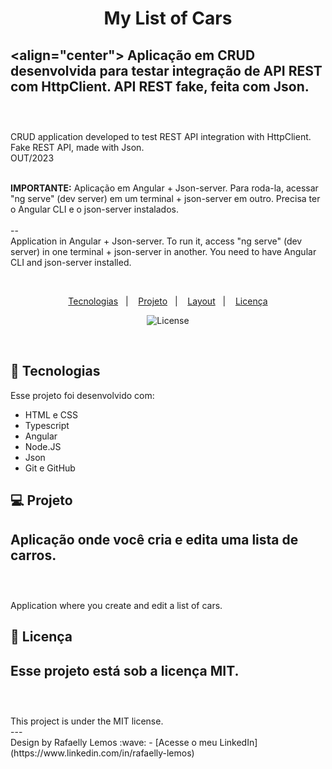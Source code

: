 <h1 align="center"> My List of Cars </h1>

<align="center">
Aplicação em CRUD desenvolvida para testar integração de API REST com HttpClient. 
API REST fake, feita com Json.
<br>
<br>
--
<br>
CRUD application developed to test REST API integration with HttpClient.
Fake REST API, made with Json.
<br>
OUT/2023
<br>
<br>
</p>
<strong>IMPORTANTE:</strong> Aplicação em Angular + Json-server.
Para roda-la, acessar "ng serve" (dev server) em um terminal + json-server em outro.
Precisa ter o Angular CLI e o json-server instalados.
<br>
<br>
--
<br>
Application in Angular + Json-server.
To run it, access "ng serve" (dev server) in one terminal + json-server in another.
You need to have Angular CLI and json-server installed.
</p>
<br>

<p align="center">
  <a href="#-tecnologias">Tecnologias</a>&nbsp;&nbsp;&nbsp;|&nbsp;&nbsp;&nbsp;
  <a href="#-projeto">Projeto</a>&nbsp;&nbsp;&nbsp;|&nbsp;&nbsp;&nbsp;
  <a href="#-layout">Layout</a>&nbsp;&nbsp;&nbsp;|&nbsp;&nbsp;&nbsp;
  <a href="#memo-licença">Licença</a>
</p>

<p align="center">
  <img alt="License" src="https://img.shields.io/static/v1?label=license&message=MIT&color=49AA26&labelColor=000000">
</p>

<br>

## 🚀 Tecnologias

Esse projeto foi desenvolvido com:

- HTML e CSS
- Typescript
- Angular
- Node.JS
- Json
- Git e GitHub

## 💻 Projeto

Aplicação onde você cria e edita uma lista de carros.
<br>
<br>
--
<br>
Application where you create and edit a list of cars.
<br>

## :memo: Licença

Esse projeto está sob a licença MIT.
<br>
<br>
--
<br>
This project is under the MIT license.
<br>
---
<br>
Design by Rafaelly Lemos :wave: - [Acesse o meu LinkedIn](https://www.linkedin.com/in/rafaelly-lemos)